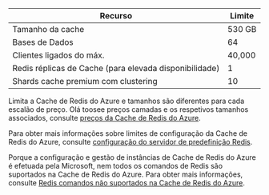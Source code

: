 | Recurso | Limite |
| --- | --- |
| Tamanho da cache |530 GB |
| Bases de Dados |64 |
| Clientes ligados do máx. |40,000 |
| Redis réplicas de Cache (para elevada disponibilidade) |1 |
| Shards cache premium com clustering |10 |

Limita a Cache de Redis do Azure e tamanhos são diferentes para cada escalão de preço. Olá toosee preços camadas e os respetivos tamanhos associados, consulte [preços da Cache de Redis do Azure](https://azure.microsoft.com/pricing/details/cache/).

Para obter mais informações sobre limites de configuração da Cache de Redis do Azure, consulte [configuração do servidor de predefinição Redis](../articles/redis-cache/cache-configure.md#default-redis-server-configuration).

Porque a configuração e gestão de instâncias de Cache de Redis do Azure é efetuada pela Microsoft, nem todos os comandos de Redis são suportados na Cache de Redis do Azure. Para obter mais informações, consulte [Redis comandos não suportados na Cache de Redis do Azure](../articles/redis-cache/cache-configure.md#redis-commands-not-supported-in-azure-redis-cache).

